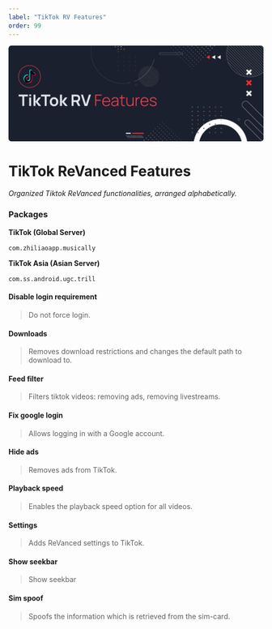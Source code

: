 ```yaml
---
label: "TikTok RV Features"
order: 99
---
```


![](/assets/cover/tiktok-rv-cover.png)

# TikTok ReVanced Features
<i>Organized Tiktok ReVanced functionalities, arranged alphabetically.</i>

### Packages

**TikTok (Global Server)**
```
com.zhiliaoapp.musically
```

**TikTok Asia (Asian Server)**

```
com.ss.android.ugc.trill
```

#### Disable login requirement
>Do not force login.

#### Downloads
>Removes download restrictions and changes the default path to download to.

#### Feed filter
>Filters tiktok videos: removing ads, removing livestreams.

#### Fix google login
>Allows logging in with a Google account.

#### Hide ads
>Removes ads from TikTok.

#### Playback speed
>Enables the playback speed option for all videos.

#### Settings
>Adds ReVanced settings to TikTok.

#### Show seekbar
>Show seekbar

#### Sim spoof
>Spoofs the information which is retrieved from the sim-card.
